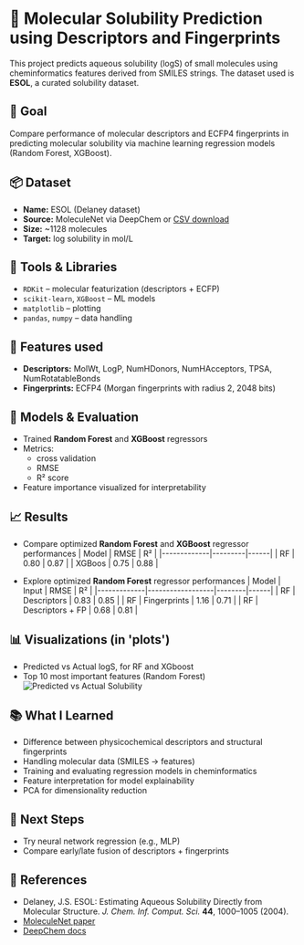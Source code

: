 # 🧪 Molecular Solubility Prediction using Descriptors and Fingerprints

This project predicts aqueous solubility (logS) of small molecules using cheminformatics features derived from SMILES strings. The dataset used is **ESOL**, a curated solubility dataset.

## 🎯 Goal

Compare performance of molecular descriptors and ECFP4 fingerprints in predicting molecular solubility via machine learning regression models (Random Forest, XGBoost).

## 📦 Dataset

- **Name:** ESOL (Delaney dataset)
- **Source:** MoleculeNet via DeepChem or [CSV download](https://deepchemdata.s3-us-west-1.amazonaws.com/datasets/delaney-processed.csv)
- **Size:** ~1128 molecules
- **Target:** log solubility in mol/L

## 🧰 Tools & Libraries

- `RDKit` – molecular featurization (descriptors + ECFP)
- `scikit-learn`, `XGBoost` – ML models
- `matplotlib` – plotting
- `pandas`, `numpy` – data handling

## 🧪 Features used

- **Descriptors:** MolWt, LogP, NumHDonors, NumHAcceptors, TPSA, NumRotatableBonds
- **Fingerprints:** ECFP4 (Morgan fingerprints with radius 2, 2048 bits)

## 🧠 Models & Evaluation

- Trained **Random Forest** and **XGBoost** regressors
- Metrics:
  - cross validation
  - RMSE
  - R² score
- Feature importance visualized for interpretability

## 📈 Results

- Compare optimized  **Random Forest** and **XGBoost** regressor performances 
| Model       | RMSE    | R²   |
|-------------|---------|------|
| RF          |  0.80   | 0.87 |
| XGBoos      |  0.75   | 0.88 |

- Explore optimized  **Random Forest** regressor performances
| Model       | Input           | RMSE  | R²   |
|-------------|------------------|--------|------|
| RF          | Descriptors       | 0.83   | 0.85 |
| RF          | Fingerprints      | 1.16   | 0.71 |
| RF          | Descriptors + FP  | 0.68   | 0.81 |


## 📊 Visualizations (in 'plots')

- Predicted vs Actual logS, for RF and XGboost
- Top 10 most important features (Random Forest)
![Predicted vs Actual Solubility](images/pred_vs_true.png)

## 📚 What I Learned

- Difference between physicochemical descriptors and structural fingerprints
- Handling molecular data (SMILES → features)
- Training and evaluating regression models in cheminformatics
- Feature interpretation for model explainability
- PCA for dimensionality reduction

## 🧭 Next Steps

- Try neural network regression (e.g., MLP)
- Compare early/late fusion of descriptors + fingerprints


## 📎 References

- Delaney, J.S. ESOL: Estimating Aqueous Solubility Directly from Molecular Structure. *J. Chem. Inf. Comput. Sci.* **44**, 1000–1005 (2004).
- [MoleculeNet paper](https://arxiv.org/abs/1703.00564)
- [DeepChem docs](https://deepchem.io/)
